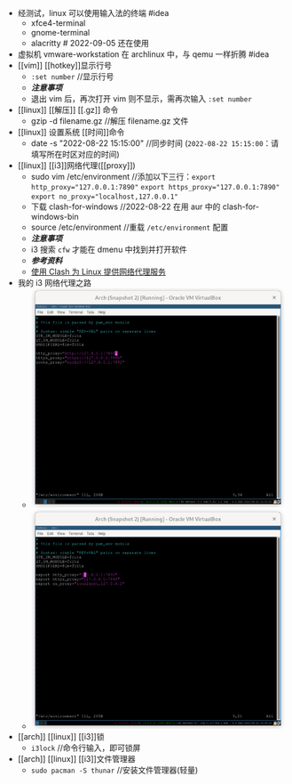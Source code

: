 - 经测试，linux 可以使用输入法的终端 #idea 
  * xfce4-terminal
  * gnome-terminal
  * alacritty # 2022-09-05 还在使用
- 虚拟机 vmware-workstation 在 archlinux 中，与 qemu 一样折腾 #idea
- [[vim]] [[hotkey]]显示行号
  * `:set number` //显示行号
  * ***注意事项***
  * 退出 vim 后，再次打开 vim 则不显示，需再次输入 `:set number`
- [[linux]] [[解压]] [[.gz]] 命令
  * gzip -d filename.gz //解压 filename.gz 文件
- [[linux]] 设置系统 [[时间]]命令
  * date -s "2022-08-22 15:15:00" //同步时间 (`2022-08-22 15:15:00`：请填写所在时区对应的时间)
- [[linux]] [[i3]]网络代理([[proxy]])
  * sudo vim /etc/environment //添加以下三行：`export http_proxy="127.0.0.1:7890"` `export https_proxy="127.0.0.1:7890"` `export no_proxy="localhost,127.0.0.1"`
  * 下载 clash-for-windows //2022-08-22 在用 aur 中的 clash-for-windows-bin
  * source /etc/environment //重载 `/etc/environment` 配置
  * ***注意事项***
  * i3 搜索 `cfw` 才能在 dmenu 中找到并打开软件
  * ***参考资料***
  * [使用 Clash 为 Linux 提供网络代理服务](https://www.ahdark.com/som/1643.shtml "使用 Clash 为 Linux 提供网络代理服务")
- 我的 i3 网络代理之路
  * ![chromium 成功代理 2022-08-22 16-15-32.png](../assets/chromium_成功代理_2022-08-22_16-15-32_1661159702161_0.png)
  * ![浏览器 终端 成功代理 2022-08-22 16-40-25.png](../assets/浏览器_终端_成功代理_2022-08-22_16-40-25_1661159787172_0.png)
- [[arch]] [[linux]] [[i3]]锁
  * `i3lock` //命令行输入，即可锁屏
- [[arch]] [[linux]] [[i3]]文件管理器
  * `sudo pacman -S thunar` //安装文件管理器(轻量)